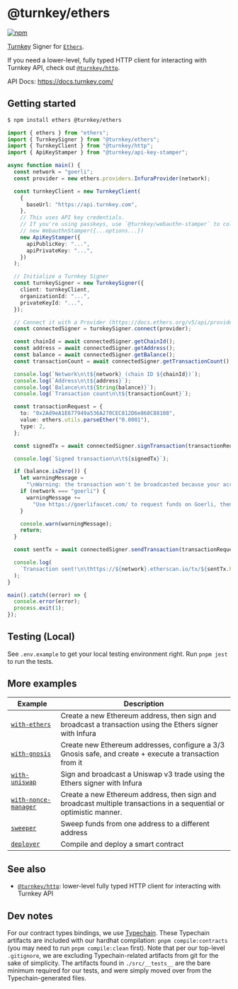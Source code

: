 # @turnkey/ethers

[![npm](https://img.shields.io/npm/v/@turnkey/ethers?color=%234C48FF)](https://www.npmjs.com/package/@turnkey/ethers)

[Turnkey](https://turnkey.com) Signer for [`Ethers`](https://docs.ethers.org/v5/api/signer/).

If you need a lower-level, fully typed HTTP client for interacting with Turnkey API, check out [`@turnkey/http`](/packages/http/).

API Docs: https://docs.turnkey.com/

## Getting started

```bash
$ npm install ethers @turnkey/ethers
```

```typescript
import { ethers } from "ethers";
import { TurnkeySigner } from "@turnkey/ethers";
import { TurnkeyClient } from "@turnkey/http";
import { ApiKeyStamper } from "@turnkey/api-key-stamper";

async function main() {
  const network = "goerli";
  const provider = new ethers.providers.InfuraProvider(network);

  const turnkeyClient = new TurnkeyClient(
    {
      baseUrl: "https://api.turnkey.com",
    },
    // This uses API key credentials.
    // If you're using passkeys, use `@turnkey/webauthn-stamper` to collect webauthn signatures:
    // new WebauthnStamper({...options...})
    new ApiKeyStamper({
      apiPublicKey: "...",
      apiPrivateKey: "...",
    })
  );

  // Initialize a Turnkey Signer
  const turnkeySigner = new TurnkeySigner({
    client: turnkeyClient,
    organizationId: "...",
    privateKeyId: "...",
  });

  // Connect it with a Provider (https://docs.ethers.org/v5/api/providers/)
  const connectedSigner = turnkeySigner.connect(provider);

  const chainId = await connectedSigner.getChainId();
  const address = await connectedSigner.getAddress();
  const balance = await connectedSigner.getBalance();
  const transactionCount = await connectedSigner.getTransactionCount();

  console.log(`Network\n\t${network} (chain ID ${chainId})`);
  console.log(`Address\n\t${address}`);
  console.log(`Balance\n\t${String(balance)}`);
  console.log(`Transaction count\n\t${transactionCount}`);

  const transactionRequest = {
    to: "0x2Ad9eA1E677949a536A270CEC812D6e868C88108",
    value: ethers.utils.parseEther("0.0001"),
    type: 2,
  };

  const signedTx = await connectedSigner.signTransaction(transactionRequest);

  console.log(`Signed transaction\n\t${signedTx}`);

  if (balance.isZero()) {
    let warningMessage =
      "\nWarning: the transaction won't be broadcasted because your account balance is zero.\n";
    if (network === "goerli") {
      warningMessage +=
        "Use https://goerlifaucet.com/ to request funds on Goerli, then run the script again.\n";
    }

    console.warn(warningMessage);
    return;
  }

  const sentTx = await connectedSigner.sendTransaction(transactionRequest);

  console.log(
    `Transaction sent!\n\thttps://${network}.etherscan.io/tx/${sentTx.hash}`
  );
}

main().catch((error) => {
  console.error(error);
  process.exit(1);
});
```

## Testing (Local)

See `.env.example` to get your local testing environment right. Run `pnpm jest` to run the tests.

## More examples

| Example                                               | Description                                                                                                        |
| ----------------------------------------------------- | ------------------------------------------------------------------------------------------------------------------ |
| [`with-ethers`](/examples/with-ethers/)               | Create a new Ethereum address, then sign and broadcast a transaction using the Ethers signer with Infura           |
| [`with-gnosis`](/examples/with-gnosis/)               | Create new Ethereum addresses, configure a 3/3 Gnosis safe, and create + execute a transaction from it             |
| [`with-uniswap`](/examples/with-uniswap/)             | Sign and broadcast a Uniswap v3 trade using the Ethers signer with Infura                                          |
| [`with-nonce-manager`](/examples/with-nonce-manager/) | Create a new Ethereum address, then sign and broadcast multiple transactions in a sequential or optimistic manner. |
| [`sweeper`](/examples/sweeper/)                       | Sweep funds from one address to a different address                                                                |
| [`deployer`](/examples/deployer/)                     | Compile and deploy a smart contract                                                                                |

## See also

- [`@turnkey/http`](/packages/http/): lower-level fully typed HTTP client for interacting with Turnkey API

## Dev notes
For our contract types bindings, we use [Typechain](https://github.com/dethcrypto/TypeChain). These Typechain artifacts are included with our hardhat compilation: `pnpm compile:contracts` (you may need to run `pnpm compile:clean` first). Note that per our top-level `.gitignore`, we are excluding Typechain-related artifacts from git for the sake of simplicity. The artifacts found in `./src/__tests__` are the bare minimum required for our tests, and were simply moved over from the Typechain-generated files.
